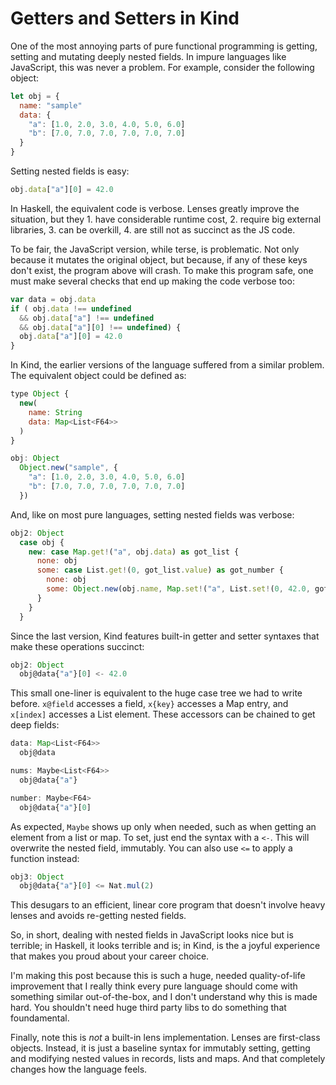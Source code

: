 Getters and Setters in Kind
===========================

One of the most annoying parts of pure functional programming is getting,
setting and mutating deeply nested fields. In impure languages like JavaScript,
this was never a problem. For example, consider the following object:

```javascript
let obj = {
  name: "sample"
  data: {
    "a": [1.0, 2.0, 3.0, 4.0, 5.0, 6.0]
    "b": [7.0, 7.0, 7.0, 7.0, 7.0, 7.0]
  }
}
```

Setting nested fields is easy:

```javascript
obj.data["a"][0] = 42.0
```

In Haskell, the equivalent code is verbose. Lenses greatly improve the
situation, but they 1. have considerable runtime cost, 2. require big external
libraries, 3. can be overkill, 4. are still not as succinct as the JS code.

To be fair, the JavaScript version, while terse, is problematic. Not only
because it mutates the original object, but because, if any of these keys don't
exist, the program above will crash. To make this program safe, one must make
several checks that end up making the code verbose too:

```javascript
var data = obj.data
if ( obj.data !== undefined
  && obj.data["a"] !== undefined
  && obj.data["a"][0] !== undefined) {
  obj.data["a"][0] = 42.0
}
```

In Kind, the earlier versions of the language suffered from a similar problem.
The equivalent object could be defined as:

```javascript
type Object {
  new(
    name: String
    data: Map<List<F64>>
  )
}

obj: Object
  Object.new("sample", {
    "a": [1.0, 2.0, 3.0, 4.0, 5.0, 6.0] 
    "b": [7.0, 7.0, 7.0, 7.0, 7.0, 7.0] 
  })
```

And, like on most pure languages, setting nested fields was verbose:

```javascript
obj2: Object
  case obj {
    new: case Map.get!("a", obj.data) as got_list {
      none: obj
      some: case List.get!(0, got_list.value) as got_number {
        none: obj
        some: Object.new(obj.name, Map.set!("a", List.set!(0, 42.0, got_list.value), obj.data))
      }
    }
  }
```

Since the last version, Kind features built-in getter and setter syntaxes that
make these operations succinct:

```javascript
obj2: Object
  obj@data{"a"}[0] <- 42.0
```

This small one-liner is equivalent to the huge case tree we had to write before.
`x@field` accesses a field, `x{key}` accesses a Map entry, and `x[index]`
accesses a List element. These accessors can be chained to get deep fields:

```javascript
data: Map<List<F64>>
  obj@data

nums: Maybe<List<F64>>
  obj@data{"a"}

number: Maybe<F64>
  obj@data{"a"}[0]
```

As expected, `Maybe` shows up only when needed, such as when getting an element from
a list or map. To set, just end the syntax with a `<-`. This will overwrite the nested
field, immutably. You can also use `<=` to apply a function instead:

```javascript
obj3: Object
  obj@data{"a"}[0] <= Nat.mul(2)
```

This desugars to an efficient, linear core program that doesn't involve heavy
lenses and avoids re-getting nested fields. 

So, in short, dealing with nested fields in JavaScript looks nice but is
terrible; in Haskell, it looks terrible and is; in Kind, is the a joyful
experience that makes you proud about your career choice.

I'm making this post because this is such a huge, needed quality-of-life
improvement that I really think every pure language should come with something
similar out-of-the-box, and I don't understand why this is made hard. You
shouldn't need huge third party libs to do something that foundamental.

Finally, note this is *not* a built-in lens implementation. Lenses are
first-class objects. Instead, it is just a baseline syntax for immutably
setting, getting and modifying nested values in records, lists and maps. And
that completely changes how the language feels.
